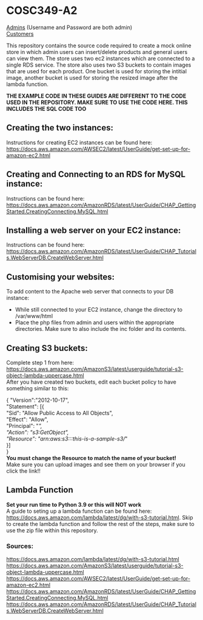 # COSC349-A2

[Admins](http://ec2-34-237-15-90.compute-1.amazonaws.com/) (Username and Password are both admin)  
[Customers](http://ec2-35-169-251-26.compute-1.amazonaws.com/)




This repository contains the source code required to create a mock online store in which admin users can insert/delete products and general users can view them. The store uses two ec2 instances which are connected to a single RDS service. The store also uses two S3 buckets to contain images that are used for each product. One bucket is used for storing the intitial image, another bucket is used for storing the resized image after the lambda function.




**THE EXAMPLE CODE IN THESE GUIDES ARE DIFFERENT TO THE CODE USED IN THE REPOSITORY. MAKE SURE TO USE THE CODE HERE. THIS INCLUDES THE SQL CODE TOO**

## Creating the two instances:  
Instructions for creating EC2 instances can be found here: https://docs.aws.amazon.com/AWSEC2/latest/UserGuide/get-set-up-for-amazon-ec2.html  

## Creating and Connecting to an RDS for MySQL instance:
Instructions can be found here: https://docs.aws.amazon.com/AmazonRDS/latest/UserGuide/CHAP_GettingStarted.CreatingConnecting.MySQL.html


## Installing a web server on your EC2 instance:
Instructions can be found here: https://docs.aws.amazon.com/AmazonRDS/latest/UserGuide/CHAP_Tutorials.WebServerDB.CreateWebServer.html

## Customising your websites:  
To add content to the Apache web server that connects to your DB instance:  
- While still connected to your EC2 instance, change the directory to /var/www/html  
- Place the php files from admin and users within the appropriate directories. Make sure to also include the inc folder and its contents.

## Creating S3 buckets:  
Complete step 1 from here: https://docs.aws.amazon.com/AmazonS3/latest/userguide/tutorial-s3-object-lambda-uppercase.html  
After you have created two buckets, edit each bucket policy to have something similar to this:

{
    "Version":"2012-10-17",  
    "Statement": [{  
        "Sid": "Allow Public Access to All Objects",  
        "Effect": "Allow",  
        "Principal": "*",  
        "Action": "s3:GetObject",  
        "Resource": "arn:aws:s3:::this-is-a-sample-s3/*"  
    }]   
}  
**You must change the Resource to match the name of your bucket!**  
Make sure you can upload images and see them on your browser if you click the link!!  

## Lambda Function  
**Set your run time to Python 3.9 or this will NOT work**  
A guide to seting up a lambda function can be found here: https://docs.aws.amazon.com/lambda/latest/dg/with-s3-tutorial.html. Skip to create the lambda function and follow the rest of the steps, make sure to use the zip file within this repository. 






### Sources:
https://docs.aws.amazon.com/lambda/latest/dg/with-s3-tutorial.html  
https://docs.aws.amazon.com/AmazonS3/latest/userguide/tutorial-s3-object-lambda-uppercase.html  
https://docs.aws.amazon.com/AWSEC2/latest/UserGuide/get-set-up-for-amazon-ec2.html  
https://docs.aws.amazon.com/AmazonRDS/latest/UserGuide/CHAP_GettingStarted.CreatingConnecting.MySQL.html  
https://docs.aws.amazon.com/AmazonRDS/latest/UserGuide/CHAP_Tutorials.WebServerDB.CreateWebServer.html  



